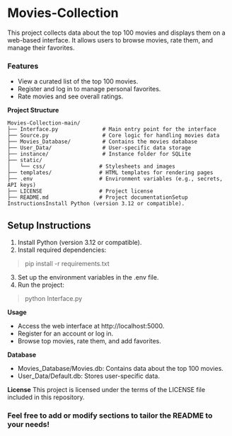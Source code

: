 # Movies-Collection
This project collects data about the top 100 movies and displays them on a web-based interface. It allows users to browse movies, rate them, and manage their favorites.

### Features
+ View a curated list of the top 100 movies.
+ Register and log in to manage personal favorites.
+ Rate movies and see overall ratings.
  
**Project Structure**
```Text
Movies-Collection-main/
├── Interface.py              # Main entry point for the interface
├── Source.py                 # Core logic for handling movies data
├── Movies_Database/          # Contains the movies database
├── User_Data/                # User-specific data storage
├── instance/                 # Instance folder for SQLite
├── static/
│   └── css/                 # Stylesheets and images
├── templates/               # HTML templates for rendering pages
├── .env                     # Environment variables (e.g., secrets, API keys)
├── LICENSE                  # Project license
├── README.md                # Project documentationSetup InstructionsInstall Python (version 3.12 or compatible).
```
## Setup Instructions
1. Install Python (version 3.12 or compatible).
2. Install required dependencies:
> pip install -r requirements.txt
>
3. Set up the environment variables in the .env file.
4. Run the project:
> python Interface.py
>
**Usage**
+ Access the web interface at http://localhost:5000.
+ Register for an account or log in.
+ Browse top movies, rate them, and add favorites.
  
**Database**
+ Movies_Database/Movies.db: Contains data about the top 100 movies.
+ User_Data/Default.db: Stores user-specific data.

**License** 
This project is licensed under the terms of the LICENSE file included in this repository.

### Feel free to add or modify sections to tailor the README to your needs!
